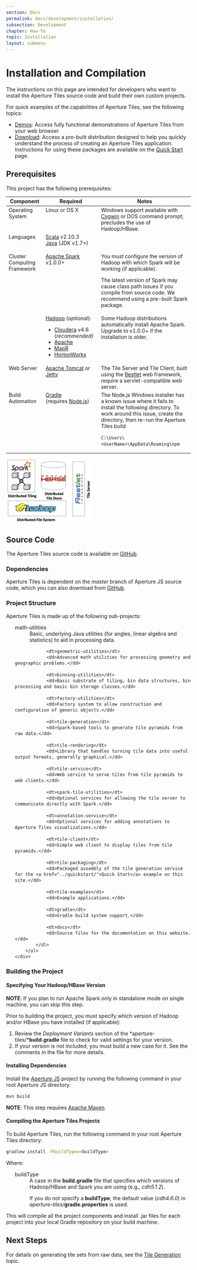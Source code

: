```yaml
---
section: Docs
permalink: docs/development/installation/
subsection: Development
chapter: How-To
topic: Installation
layout: submenu
---
```


Installation and Compilation
============================

The instructions on this page are intended for developers who want to install the Aperture Tiles source code and build their own custom projects.

For quick examples of the capabilities of Aperture Tiles, see the following topics:

- [Demos](../../../demos/): Access fully functional demonstrations of Aperture Tiles from your web browser.
- [Download](../../../download): Access a pre-built distribution designed to help you quickly understand the process of creating an Aperture Tiles application. Instructions for using these packages are available on the [Quick Start](../quickstart) page. 

## <a name="prerequisites"></a> Prerequisites ##

This project has the following prerequisites:

<div class="props">
	<nav>
		<table class="summaryTable" width="100%">
			<thead >
				<th scope="col" width="20%">Component</th>
				<th scope="col" width="30%">Required</th>
				<th scope="col" width="50%">Notes</th>
			</thead>
			<tr >
				<td style="vertical-align: text-top" class="attributes">Operating System</td>
				<td style="vertical-align: text-top" class="nameDescription">
					<div class="description">
						Linux or OS X
					</div>
				</td>
				<td style="vertical-align: text-top" class="nameDescription">
					<div class="description">Windows support available with <a href="https://cygwin.com/">Cygwin</a> or DOS command prompt; precludes the use of Hadoop/HBase.</div>
				</td>
			</tr>
			<tr >
				<td style="vertical-align: text-top" class="attributes">Languages</td>
				<td style="vertical-align: text-top" class="nameDescription">
					<div class="description">
						<a href="http://www.scala-lang.org/">Scala</a> v2.10.3
						<br><a href="http://www.java.com/">Java</a> (JDK v1.7+)
					</div>
				</td>
				<td style="vertical-align: text-top" class="nameDescription">
					<div class="description"></div>
				</td>
			</tr>
			<tr >
				<td style="vertical-align: text-top" class="attributes" rowspan="2">Cluster Computing Framework</td>
				<td style="vertical-align: text-top" class="nameDescription">
					<div class="description">
						<a href="http://spark.incubator.apache.org//">Apache Spark</a><br>v1.0.0+
					</div>
				</td>
				<td style="vertical-align: text-top" class="nameDescription">
					<div class="description">
						<p>You must configure the version of Hadoop with which Spark will be working (if applicable).</p>
							<p>The latest version of Spark may cause class path issues if you compile from source code. We recommend using a pre-built Spark package.</p>
					</div>
				</td>
			</tr>
			<tr >
				<td style="vertical-align: text-top" class="nameDescription">
					<div class="description">
						<a href="http://hadoop.apache.org/">Hadoop</a> (<em>optional</em>):
						<ul>
							<li><a href="http://www.cloudera.com/content/cloudera/en/products/cdh.html">Cloudera</a>  v4.6 (<em>recommended)</em></li>
							<li><a href="http://hadoop.apache.org/docs/r1.2.1/index.html">Apache</a></li>
							<li><a href="http://www.mapr.com/products/apache-hadoop">MapR</a></li>
							<li><a href="http://hortonworks.com/">HortonWorks</a></li>
						</ul>
					</div>
				</td>
				<td style="vertical-align: text-top" class="nameDescription">
					<div class="description">
						Some Hadoop distributions automatically install Apache Spark. Upgrade to v1.0.0+ if the installation is older.
					</div>
				</td>
			</tr>
			<tr >
				<td style="vertical-align: text-top" class="attributes">Web Server</td>
				<td style="vertical-align: text-top" class="nameDescription">
					<div class="description">
						<a href="http://tomcat.apache.org/">Apache Tomcat</a> or <a href="http://www.eclipse.org/jetty/">Jetty</a>
					</div>
				</td>
				<td style="vertical-align: text-top" class="nameDescription">
					<div class="description">The Tile Server and Tile Client, built using the <a href="http://restlet.org/">Restlet</a> web framework, require a servlet-compatible web server.</div>
				</td>
			</tr>
			<tr >
				<td style="vertical-align: text-top" class="attributes">Build Automation</td>
				<td style="vertical-align: text-top" class="nameDescription">
					<div class="description">
						<a href="http://www.eclipse.org/jetty/">Gradle</a><br>(requires <a href="http://nodejs.org/">Node.js</a>)
					</div>
				</td>
				<td style="vertical-align: text-top" class="nameDescription">
					<div class="description">The Node.js Windows installer has a known issue where it fails to install the following directory. To work around this issue, create the directory, then re-run the Aperture Tiles build
					<p><code>C:\Users\&lt;UserName&gt;\AppData\Roaming\npm</code></div>
				</td>
			</tr>
		</table>
	</nav>
</div>

<img src="../../../img/architecture.png" class="screenshot" alt="Aperture Tiles Architecture Diagram"/>

## <a name="source-code"></a> Source Code ##

The Aperture Tiles source code is available on [GitHub](https://github.com/unchartedsoftware/aperture-tiles/tree/master).

### Dependencies ###

Aperture Tiles is dependent on the *master* branch of Aperture JS source code, which you can also download from [GitHub](https://github.com/unchartedsoftware/aperturejs/tree/master).

### <a name="project-structure"></a> Project Structure ###

Aperture Tiles is made up of the following sub-projects:

<div class="details props">
	<div class="innerProps">
		<ul class="methodDetail" id="MethodDetail">
			<dl class="detailList params">
				<dt>math-utilities</dt>
				<dd>Basic, underlying Java utilities (for angles, linear algebra and statistics) to aid in processing data.</dd>
				
				<dt>geometric-utilities</dt>
				<dd>Advanced math utilities for processing geometry and geographic problems.</dd>
				
				<dt>binning-utilities</dt>
				<dd>Basic substrate of tiling, bin data structures, bin processing and basic bin storage classes.</dd>
				
				<dt>factory-utilities</dt>
				<dd>Factory system to allow construction and configuration of generic objects.</dd>

				<dt>tile-generation</dt>
				<dd>Spark-based tools to generate tile pyramids from raw data.</dd>
				
				<dt>tile-rendering</dt>
				<dd>Library that handles turning tile data into useful output formats, generally graphical.</dd>

				<dt>tile-service</dt>
				<dd>Web service to serve tiles from tile pyramids to web clients.</dd>
				
				<dt>spark-tile-utilities</dt>
				<dd>Optional services for allowing the tile server to communicate directly with Spark.</dd>
				
				<dt>annotation-service</dt>
				<dd>Optional services for adding annotations to Aperture Tiles visualizations.</dd>
				
				<dt>tile-client</dt>
				<dd>Simple web client to display tiles from tile pyramids.</dd>
				
				<dt>tile-packaging</dt>
				<dd>Packaged assembly of the tile generation service for the <a href="../quickstart/">Quick Start</a> example on this site.</dd>
				
				<dt>tile-examples</dt>
				<dd>Example applications.</dd>
				
				<dt>gradle</dt>
				<dd>Gradle build system support.</dd>
				
				<dt>docs</dt>
				<dd>Source files for the documentation on this website.</dd>
			</dl>
		</ul>
	</div>
</div>
 
### <a name="building-project"></a> Building the Project ###

#### <a name="hbase-version"></a> Specifying Your Hadoop/HBase Version ####

**NOTE**: If you plan to run Apache Spark only in standalone mode on single machine, you can skip this step.

Prior to building the project, you must specify which version of Hadoop and/or HBase you have installed (if applicable): 

1. Review the *Deployment Variants* section of the *aperture-tiles/***build.gradle** file to check for valid settings for your version.
2. If your version is not included, you must build a new case for it. See the comments in the file for more details.

#### Installing Dependencies ####

Install the [Aperture JS](https://github.com/unchartedsoftware/aperturejs/tree/master) project by running the following command in your root Aperture JS directory:
	
```bash
mvn build
```

**NOTE**: This step requires [Apache Maven](http://maven.apache.org/).

#### <a name="compiling"></a> Compiling the Aperture Tiles Projects ####

To build Aperture Tiles, run the following command in your root Aperture Tiles directory:

```bash
gradlew install -PbuildType=<buildType>
``` 

Where:

<div class="details props">
	<div class="innerProps">
		<ul class="methodDetail" id="MethodDetail">
			<dl class="detailList params">
				<dt>buildType</dt>
				<dd>A case in the <strong>build.gradle</strong> file that specifies which versions of Hadoop/HBase and Spark you are using (e.g., <em>cdh5.1.2</em>).<p class="list-paragraph">If you do not specify a <strong>buildType</strong>, the default value (<em>cdh4.6.0</em>) in <em>aperture-tiles/</em><strong>gradle.properties</strong> is used.</p></dd>
			</dl>
		</ul>
	</div>
</div>

This will compile all the project components and install .jar files for each project into your local Gradle repository on your build machine.

## <a name="next-steps"></a> Next Steps ##

For details on generating tile sets from raw data, see the [Tile Generation](../generation) topic.